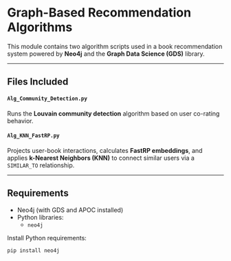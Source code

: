 # Graph-Based Recommendation Algorithms

This module contains two algorithm scripts used in a book recommendation system powered by **Neo4j** and the **Graph Data Science (GDS)** library.

---

## Files Included

#### `Alg_Community_Detection.py`  
  Runs the **Louvain community detection** algorithm based on user co-rating behavior.

#### `Alg_KNN_FastRP.py`  
  Projects user-book interactions, calculates **FastRP embeddings**, and applies **k-Nearest Neighbors (KNN)** to connect similar users via a `SIMILAR_TO` relationship.

---

## Requirements

- Neo4j (with GDS and APOC installed)
- Python libraries:
  - `neo4j`

Install Python requirements:

`pip install neo4j`
